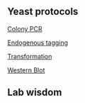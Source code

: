 ## Yeast protocols
[Colony PCR](protocols/yeast_colony_pcr.md)

[Endogenous tagging](protocols/yeast_endogenous_tagging.md)

[Transformation](protocols/yeast_transformation.md)

[Western Blot](protocols/yeast_western_blot.md)

## Lab wisdom

